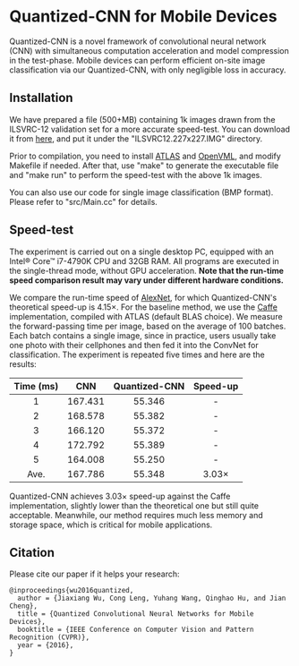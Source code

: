 # Quantized-CNN for Mobile Devices

Quantized-CNN is a novel framework of convolutional neural network (CNN) with simultaneous computation acceleration and model compression in the test-phase. Mobile devices can perform efficient on-site image classification via our Quantized-CNN, with only negligible loss in accuracy.

## Installation

We have prepared a file (500+MB) containing 1k images drawn from the ILSVRC-12 validation set for a more accurate speed-test. You can download it from [here](https://onedrive.live.com/redir?resid=D968C5EC99B231C!647138&authkey=!AFq00tB5N71t1Cw&ithint=file%2cbin), and put it under the "ILSVRC12.227x227.IMG" directory.

Prior to compilation, you need to install [ATLAS](http://math-atlas.sourceforge.net) and [OpenVML](https://github.com/xianyi/OpenVML), and modify Makefile if needed. After that, use "make" to generate the executable file and "make run" to perform the speed-test with the above 1k images.

You can also use our code for single image classification (BMP format). Please refer to "src/Main.cc" for details.

## Speed-test

The experiment is carried out on a single desktop PC, equipped with an Intel&reg; Core&trade; i7-4790K CPU and 32GB RAM. All programs are executed in the single-thread mode, without GPU acceleration. **Note that the run-time speed comparison result may vary under different hardware conditions.**

We compare the run-time speed of [AlexNet](http://papers.nips.cc/paper/4824-imagenet-classification-with-deep-convolutional-neural-networks), for which Quantized-CNN's theoretical speed-up is 4.15&times;. For the baseline method, we use the [Caffe](http://caffe.berkeleyvision.org/) implementation, compiled with ATLAS (default BLAS choice). We measure the forward-passing time per image, based on the average of 100 batches. Each batch contains a single image, since in practice, users usually take one photo with their cellphones and then fed it into the ConvNet for classification. The experiment is repeated five times and here are the results:

| Time (ms) |     CNN | Quantized-CNN |    Speed-up |
|:---------:|:-------:|:-------------:|:-----------:|
|         1 | 167.431 |        55.346 |           - |
|         2 | 168.578 |        55.382 |           - |
|         3 | 166.120 |        55.372 |           - |
|         4 | 172.792 |        55.389 |           - |
|         5 | 164.008 |        55.250 |           - |
|       Ave.| 167.786 |        55.348 | 3.03&times; |

Quantized-CNN achieves 3.03&times; speed-up against the Caffe implementation, slightly lower than the theoretical one but still quite acceptable. Meanwhile, our method requires much less memory and storage space, which is critical for mobile applications.

## Citation

Please cite our paper if it helps your research:

    @inproceedings{wu2016quantized,
      author = {Jiaxiang Wu, Cong Leng, Yuhang Wang, Qinghao Hu, and Jian Cheng},
      title = {Quantized Convolutional Neural Networks for Mobile Devices},
      booktitle = {IEEE Conference on Computer Vision and Pattern Recognition (CVPR)},
      year = {2016},
    }
